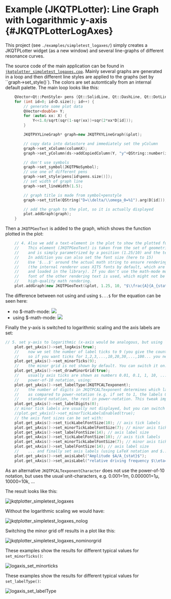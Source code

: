 # Example (JKQTPLotter): Line Graph with Logarithmic y-axis {#JKQTPLotterLogAxes}
This project (see `./examples/simpletest_logaxes/`) simply creates a JKQTPLotter widget (as a new window) and several line-graphs of different resonance curves. 

The source code of the main application can be found in  [`jkqtplotter_simpletest_logaxes.cpp`](../simpletest_logaxes/jkqtplotter_simpletest_logaxes.cpp). Mainly several graphs are generated in a loop and then different line styles are applied to the graphs (set by ``graph->set_style()`). The colors are set automtically from an internal default palette. The main loop looks like this:

```.cpp
	QVector<Qt::PenStyle> pens {Qt::SolidLine, Qt::DashLine, Qt::DotLine, Qt::DashDotLine, Qt::DashDotDotLine };
    for (int id=0; id<D.size(); id++) {
        // generate some plot data
        QVector<double> Y;
        for (auto& xx: X) {
            Y<<1.0/sqrt(sqr(1-sqr(xx))+sqr(2*xx*D[id]));
        }

        JKQTPXYLineGraph* graph=new JKQTPXYLineGraph(&plot);

        // copy data into datastore and immediately set the yColumn
        graph->set_xColumn(columnX);
        graph->set_yColumn(ds->addCopiedColumn(Y, "y"+QString::number(id)));

        // don't use symbols
        graph->set_symbol(JKQTPNoSymbol);
        // use one of different pens
        graph->set_style(pens[id%pens.size()]);
        // set width of graph line
        graph->set_lineWidth(1.5);

        // graph title is made from symbol+penstyle
        graph->set_title(QString("D=\\delta/\\omega_0=%1").arg(D[id]));

        // add the graph to the plot, so it is actually displayed
        plot.addGraph(graph);
    }
```

Then a `JKQTPGeoText` is added to the graph, which shows the function plotted in the plot:
```.cpp
    // 4. Also we add a text-element in the plot to show the plotted function
    //    This element (JKQTPGeoText) is taken from the set of geometric elements
    //    and is simply parametrized by a position (1.25/10) and the text to display.
    //    In addition you can also set the font size (here to 15)
    //    Use '$...$' around the actual math string to ensure rendering with a math font
    //    (the internal renderer uses XITS fonts by default, which are free and auto-distributed
    //    and loaded in the library). If you don't use the math-mode modifiers, the default 
    //    font of the other rendering text is used, which might not be suitable for
    //    high-quality math rendering.
    plot.addGraph(new JKQTPGeoText(&plot, 1.25, 10, "$\\frac{A}{A_{stat}}=\\frac{1}{\\sqrt{\\left(1-\\eta^2\\right)^2+\\left(2{\\eta}D\\right)^2}}$", 15));
```
The difference between not using and using `$...$` for the equation can be seen here:
- no $-math-mode: ![](../../screenshots/jkqtplotter_simpletest_logaxes_lowqmathrendering.png)   
- using $-math-mode: ![](../../screenshots/jkqtplotter_simpletest_logaxes_highqmathrendering.png)

Finally the y-axis is switched to logarithmic scaling and the axis labels are set:
```.cpp
// 5. set y-axis to logarithmic (x-axis would be analogous, but using `plot.get_xAxis()`)
    plot.get_yAxis()->set_logAxis(true);
    //    now we set the number of label ticks to 9 (you give the count if minor between two majors,
    //    so if you want ticks for 1,2,3,...,10,20,30,...,100... you need to use 9:
    plot.get_yAxis()->set_minorTicks(9);
    //    the minor grid is not shown by default. You can switch it on:
    plot.get_yAxis()->set_drawMinorGrid(true);
    //    usually axis ticks are shown as numbers 0.01, 0.1, 1, 10, ... You can also force the scientific
    //    power-of-10 notation, using:
    plot.get_yAxis()->set_labelType(JKQTPCALTexponent);
    //    the number of digits in JKQTPCALTexponent determines which labels are drawn in standard-notation,
    //    as compared to power-notation (e.g. if set to 1, the labels 0.1=10^{-1}, 1, 10 are shown in
    //    standard notation, the rest in power-notation. This tweak improves readability)
    plot.get_yAxis()->set_labelDigits(0);
    // minor tick labels are usually not displayed, but you can switch them on, using
    //plot.get_yAxis()->set_minorTickLabelsEnabled(true);
    // the axis font sizes can be set with:
    plot.get_yAxis()->set_tickLabelFontSize(10); // axis tick labels
    plot.get_yAxis()->set_minorTickLabelFontSize(7); // minor axis tick labels
    plot.get_yAxis()->set_labelFontSize(14); // axis label size
    plot.get_xAxis()->set_tickLabelFontSize(10); // axis tick labels
    plot.get_xAxis()->set_minorTickLabelFontSize(7); // minor axis tick labels
    plot.get_xAxis()->set_labelFontSize(14); // axis label size
    //    ... and finally set axis labels (using LaTeX notation and $...$ to improve rendering)
    plot.get_yAxis()->set_axisLabel("Amplitude $A/A_{stat}$");
    plot.get_xAxis()->set_axisLabel("relative driving frequency $\\eta=\\omega/\\omega_0$");
```

As an alternative `JKQTPCALTexponentCharacter` does not use the power-of-10 notation, but uses the usual unit-characters, e.g. 0.001=1m, 0.000001=1µ, 10000=10k, ...

The result looks like this:

![jkqtplotter_simpletest_logaxes](../../screenshots/jkqtplotter_simpletest_logaxes.png)

Without the logarithmic scaling we would have:

![jkqtplotter_simpletest_logaxes_nolog](../../screenshots/jkqtplotter_simpletest_logaxes_nolog.png)

Switching the minor grid off results in a plot like this:

![jkqtplotter_simpletest_logaxes_nominorgrid](../../screenshots/jkqtplotter_simpletest_logaxes_nominorgrid.png)

These examples show the results for different typical values for `set_minorTicks()`:

![logaxis_set_minorticks](../../screenshots/logaxis_set_minorticks.png)

These examples show the results for different typical values for `set_labelType()`:

![logaxis_set_labelType](../../screenshots/logaxis_set_labelType.png)



